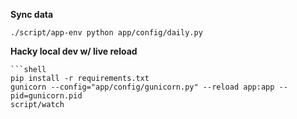 **Sync data**

```shell
./script/app-env python app/config/daily.py
```

**Hacky local dev w/ live reload**

```
```shell
pip install -r requirements.txt
gunicorn --config="app/config/gunicorn.py" --reload app:app --pid=gunicorn.pid
script/watch
```
